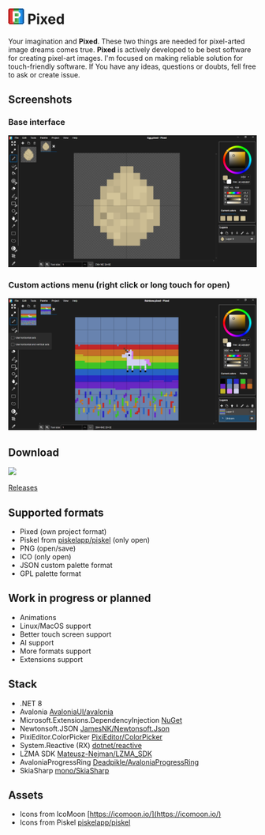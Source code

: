 ![Pixed logo](/Pixed/Resources/icon.png "Pixed logo")
Pixed
======

Your imagination and **Pixed**. These two things are needed for pixel-arted image dreams comes true. **Pixed** is actively developed to be best software for creating pixel-art images. I'm focused on making reliable solution for touch-friendly software. If You have any ideas, questions or doubts, fell free to ask or create issue.

## Screenshots
### Base interface
![Pixed screenshot1](/screenshot1.png "Screenshot 1")
### Custom actions menu (right click or long touch for open)
![Pixed screenshot2](/screenshot2.png "Screenshot 2")

## Download
<a href="https://apps.microsoft.com/detail/9nwzsx6x2bgx?mode=direct">
	<img src="https://get.microsoft.com/images/en-us%20dark.svg" width="200"/>
</a>

[Releases](https://github.com/Mateusz-Nejman/Pixed/releases)

## Supported formats
- Pixed (own project format)
- Piskel from [piskelapp/piskel](https://github.com/piskelapp/piskel) (only open)
- PNG (open/save)
- ICO (only open)
- JSON custom palette format
- GPL palette format

## Work in progress or planned
- Animations
- Linux/MacOS support
- Better touch screen support
- AI support
- More formats support
- Extensions support

## Stack
- .NET 8
- Avalonia [AvaloniaUI/avalonia](https://github.com/avaloniaui/avalonia)
- Microsoft.Extensions.DependencyInjection [NuGet](https://www.nuget.org/packages/Microsoft.Extensions.DependencyInjection)
- Newtonsoft.JSON [JamesNK/Newtonsoft.Json](https://github.com/JamesNK/Newtonsoft.Json)
- PixiEditor.ColorPicker [PixiEditor/ColorPicker](https://github.com/PixiEditor/ColorPicker)
- System.Reactive (RX) [dotnet/reactive](https://github.com/dotnet/reactive)
- LZMA SDK [Mateusz-Nejman/LZMA_SDK](https://github.com/Mateusz-Nejman/LZMA_SDK)
- AvaloniaProgressRing [Deadpikle/AvaloniaProgressRing](https://github.com/Deadpikle/AvaloniaProgressRing)
- SkiaSharp [mono/SkiaSharp](https://github.com/mono/SkiaSharp)

## Assets
- Icons from IcoMoon [https://icomoon.io/](https://icomoon.io/)
- Icons from Piskel [piskelapp/piskel](https://github.com/piskelapp/piskel)